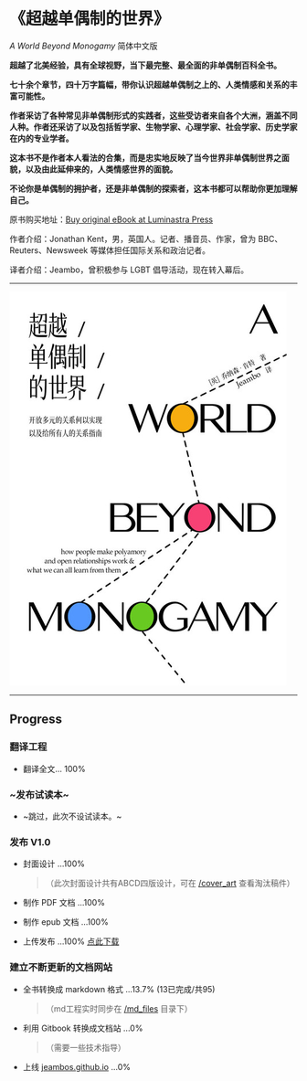 # 《超越单偶制的世界》

*A World Beyond Monogamy* 简体中文版

**超越了北美经验，具有全球视野，当下最完整、最全面的非单偶制百科全书。**

**七十余个章节，四十万字篇幅，带你认识超越单偶制之上的、人类情感和关系的丰富可能性。**

**作者采访了各种常见非单偶制形式的实践者，这些受访者来自各个大洲，涵盖不同人种。作者还采访了以及包括哲学家、生物学家、心理学家、社会学家、历史学家在内的专业学者。**

**这本书不是作者本人看法的合集，而是忠实地反映了当今世界非单偶制世界之面貌，以及由此延伸来的，人类情感世界的面貌。**

**不论你是单偶制的拥护者，还是非单偶制的探索者，这本书都可以帮助你更加理解自己。**

原书购买地址：[Buy original eBook at Luminastra Press](https://luminastra-press.com/store/index.php?route=product/product&path=57&product_id=60)

作者介绍：Jonathan Kent，男，英国人。记者、播音员、作家，曾为 BBC、Reuters、Newsweek 等媒体担任国际关系和政治记者。

译者介绍：Jeambo，曾积极参与 LGBT 倡导活动，现在转入幕后。

***

![cover_thumb](https://raw.githubusercontent.com/jeambos/awbm_zh-CN/refs/heads/main/cover_art/thumb.jpg "超越单偶制的世界（正式封面）")

***

## Progress

### 翻译工程

- 翻译全文... 100%

### ~发布试读本~

- ~跳过，此次不设试读本。~

### 发布 V1.0

- 封面设计 ...100% 

  > （此次封面设计共有ABCD四版设计，可在 [/cover_art](https://github.com/jeambos/awbm_zh-CN/tree/main/cover_art) 查看淘汰稿件）

- 制作 PDF 文档 ...100%

- 制作 epub 文档 ...100%

- 上传发布 ...100% [点此下载](https://github.com/jeambos/awbm_zh-CN/releases)

### 建立不断更新的文档网站

- 全书转换成 markdown 格式 ...13.7% (13已完成/共95) 

  > （md工程实时同步在 [/md_files](https://github.com/jeambos/awbm_zh-CN/tree/main/md_files) 目录下）

- 利用 Gitbook 转换成文档站 ...0%

  > （需要一些技术指导）

- 上线 [jeambos.github.io](https://jeambos.github.io/)  ...0%

